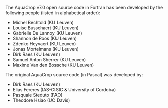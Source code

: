 The AquaCrop v7.0 open source code in Fortran has been developed by the following people
(listed in alphabetical order):

* Michel Bechtold (KU Leuven)
* Louise Busschaert (KU Leuven)
* Gabrielle De Lannoy (KU Leuven)
* Shannon de Roos (KU Leuven)
* Zdenko Heyvaert (KU Leuven)
* Jonas Mortelmans (KU Leuven)
* Dirk Raes (KU Leuven)
* Samuel Anton Sherrer (KU Leuven)
* Maxime Van den Bossche (KU Leuven)

The original AquaCrop source code (in Pascal) was developed by:
* Dirk Raes (KU Leuven)
* Elias Fereres (IAS-CISIC & University of Cordoba)
* Pasquale Steduto (FAO)
* Theodore Hsiao (UC Davis)
